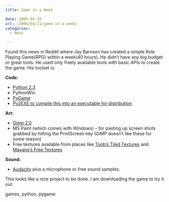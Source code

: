 ```yaml
---
title: Game in a Week

date: 2006-04-10
url: /2006/04/11/game-in-a-week/
categories:
  - News

---
```

Found this news in Reddit where Jay Barnson has created a simple Role Playing Game(RPG) within a week(40 hours). He didn&#8217;t have any big budget or great tools. He used only freely available tools with basic APIs to create the game. His toolset is:

**Code:**

  * [Python 2.3][1] 
  * PythonWin
  * [PyGame][2]
  * [Py2EXE to compile this into an executable for distribution][3]

**Art:**

  * [Gimp 2.0][4] 
  * MS Paint (which comes with Windows) &#8211; for pasting up screen shots grabbed by hitting the PrintScreen key (GiMP doesn&#8217;t like these for some reason)
  * Free textures available from places like [Toob&#8217;s Tiled Textures][5] and [Mayang&#8217;s Free Textures][6]

**Sound:**

  * [Audacity][7] plus a microphone or free sound samples.

This looks like a nice project to be done. I am downloading the game to try it out.
  
<tags>games, python, pygame</tags>

 [1]: http://www.python.org/
 [2]: http://www.pygame.org/
 [3]: http://starship.python.net/crew/theller/py2exe/
 [4]: http://gimp-win.sourceforge.net/
 [5]: http://www.textureartist.net/textures/index.htm
 [6]: http://www.mayang.com/textures/
 [7]: http://audacity.sourceforge.net/